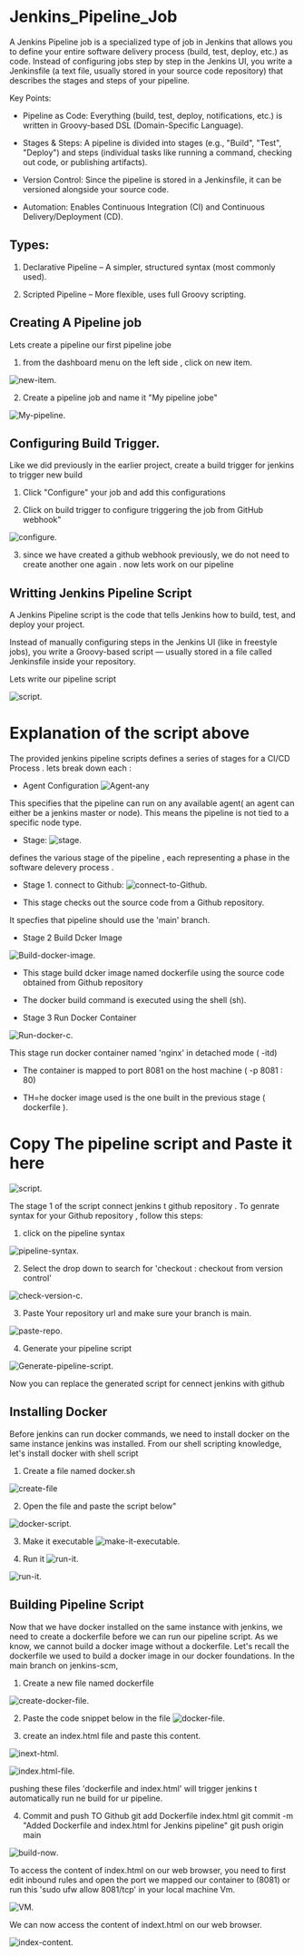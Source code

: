 # Jenkins_Pipeline_Job 
A Jenkins Pipeline job is a specialized type of job in Jenkins that allows you to define your entire software delivery process (build, test, deploy, etc.) as code. Instead of configuring jobs step by step in the Jenkins UI, you write a Jenkinsfile (a text file, usually stored in your source code repository) that describes the stages and steps of your pipeline.

Key Points:
- Pipeline as Code: Everything (build, test, deploy, notifications, etc.) is written in Groovy-based DSL (Domain-Specific Language).

- Stages & Steps: A pipeline is divided into stages (e.g., "Build", "Test", "Deploy") and steps (individual tasks like running a command, checking out code, or publishing artifacts).

- Version Control: Since the pipeline is stored in a Jenkinsfile, it can be versioned alongside your source code.

- Automation: Enables Continuous Integration (CI) and Continuous Delivery/Deployment (CD).

## Types:
1. Declarative Pipeline – A simpler, structured syntax (most commonly used).

2. Scripted Pipeline – More flexible, uses full Groovy scripting.

## Creating  A Pipeline job 
Lets create a pipeline our first pipeline jobe 
1. from the dashboard menu on the left side , click on new item.

![new-item](./New-Pic-29/1.New-iem.png).

2. Create a pipeline job and name it "My pipeline jobe"

![My-pipeline](./New-Pic-29/2.My-pipeline.png).

## Configuring Build Trigger.
Like we did previously in the earlier project, create a build trigger for jenkins to trigger new build
1. Click "Configure" your job and add this configurations

2. Click on build trigger to configure triggering the job from GitHub webhook"

![configure](./New-Pic-29/3,configure.png).

3. since we have created a github webhook previously, we do not need to create another one again . now lets work on our pipeline 

## Writting Jenkins Pipeline Script
A Jenkins Pipeline script is the code that tells Jenkins how to build, test, and deploy your project.

Instead of manually configuring steps in the Jenkins UI (like in freestyle jobs), you write a Groovy-based script — usually stored in a file called Jenkinsfile inside your repository.

Lets write our pipeline script

![script](./New-Pic-29/4,script.png).

# Explanation of the script above
The provided jenkins pipeline scripts defines a series of stages for a CI/CD Process . lets break down each :

- Agent Configuration 
![Agent-any](./New-Pic-29/5.%20Agent.png)

This specifies that the pipeline can run on any available agent( an agent can either be a jenkins master or node). This means the pipeline is not tied to a specific node type.

- Stage: 
![stage](./New-Pic-29/6.%20stage.png).

defines the various stage of the pipeline , each representing a phase in the software delevery process . 

- Stage 1. connect to Github:
![connect-to-Github](./New-Pic-29/7.stage-connect.png).

- This stage checks out the source code from a Github repository.

It specfies that pipeline should use the 'main' branch.

- Stage 2 Build Dcker Image

![Build-docker-image](./New-Pic-29/8.Build-Docker-image.png).

- This stage build dcker image named dockerfile using the source code obtained from Github repository

- The docker build command is executed using the shell (sh).

- Stage 3 Run Docker Container

![Run-docker-c](./New-Pic-29/9.Run-docker.png).

This stage run docker container named 'nginx' in detached mode ( -itd)

- The container is mapped to port 8081 on the host machine ( -p 8081 : 80)

- TH=he docker image used is the one built in the previous stage ( dockerfile ).

# Copy The pipeline script and Paste it here 

![script](./New-Pic-29/4,script.png).

The stage 1 of the script connect jenkins t github repository . To genrate syntax for your Github repository , follow this steps:

1. click on the pipeline syntax

![pipeline-syntax](./New-Pic-29/10.pipeline-syntax.png).

2. Select the drop down to search for 'checkout : checkout from version control'

![check-version-c](./New-Pic-29/11.check-version-c.png).

3. Paste Your repository url and make sure your branch is main.

![paste-repo](./New-Pic-29/12.paste-repo.png).

4. Generate your pipeline script

![Generate-pipeline-script](./New-Pic-29/13.Generate-pipeline-s.png).

Now you can replace the generated script for cennect jenkins with github

## Installing Docker

Before jenkins can run docker commands, we need to install docker on the same instance jenkins was installed. From our shell scripting knowledge, let's install docker with shell script

1. Create a file named docker.sh

![create-file](./New-Pic-29/15.The%20file.png)

2. Open the file and paste the script below"

![docker-script](./New-Pic-29/14.docker-file.png).

3. Make it executable
![make-it-executable](./New-Pic-29/16.make-it-executable.png).

4. Run it 
![run-it](./New-Pic-29/17.Run-it.png).

![run-it](./New-Pic-29/18.Run-it-2.png).


## Building Pipeline Script
Now that we have docker installed on the same instance with jenkins, we need to create a dockerfile before we can run our pipeline script. As we know, we cannot build a docker image without a dockerfile. Let's recall the dockerfile we used to build a docker image in our docker foundations. In the main branch on jenkins-scm,
1. Create a new file named dockerfile

![create-docker-file](./New-Pic-29/21.craete-file.png).

2. Paste the code snippet below in the file
![docker-file](./New-Pic-29/20.docker-file.png).

3. create an index.html file and paste this content.

![inext-html](./New-Pic-29/23.create-index-file.png).

![index.html-file](./New-Pic-29/22.index-file.png).

pushing these files 'dockerfile and index.html' will trigger jenkins t automatically run ne build for ur pipeline.

4. Commit and push TO Github
git add Dockerfile index.html
git commit -m "Added Dockerfile and index.html for Jenkins pipeline"
git push origin main

![build-now](./New-Pic-29/24.%20Build-now.png).

To access the content of index.html on our web browser, you need to first edit inbound rules and open the port we mapped our container to (8081) or run this 'sudo ufw allow 8081/tcp' in your local machine Vm.

![VM](./New-Pic-29/25.VM.png).
 
 We can now access the content of indext.html on our web browser.

 ![index-content](./New-Pic-29/26.Index-content.png).

 
